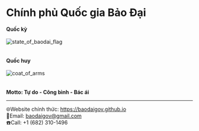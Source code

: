 # Chính phủ Quốc gia Bảo Đại
**Quốc kỳ**<br/><br/>
![state_of_baodai_flag](https://user-images.githubusercontent.com/119743748/220049002-b9840715-ffb7-4050-9fab-70bc49d800f2.svg)<br/><br/><br/>
**Quốc huy**<br/><br/>
![coat_of_arms](https://user-images.githubusercontent.com/119743748/220049020-84dcef5a-e750-4a0c-9876-89cf26b3be99.svg)<br/><br/><br/>
**Motto: Tự do - Công bình - Bác ái**
<br/><hr/>
🌐Website chính thức: https://baodaigov.github.io<br/>
📧Email: baodaigov@gmail.com<br/>
☎️Call: +1 (682) 310-1496<br/>
